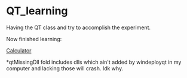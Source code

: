 # QT_learning
Having the QT class and try to accomplish the experiment.

Now finished learning:

[Calculator](../calculator)


*qtMissingDll fold includes dlls which ain't added by windeployqt in my computer and lacking those will crash. Idk why.